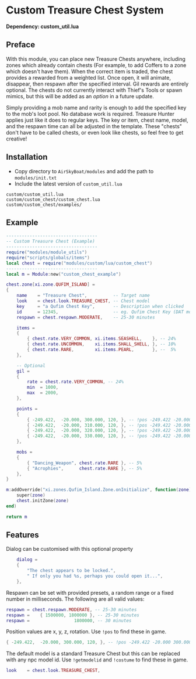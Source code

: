 # Custom Treasure Chest System
**Dependency: custom_util.lua**

## Preface

With this module, you can place new Treasure Chests anywhere, including zones which already contain chests (For example, to add Coffers to a zone which doesn't have them). When the correct item is traded, the chest provides a rewarded from a weighted list. Once open, it will animate, disappear, then respawn after the specified interval. Gil rewards are entirely optional. The chests do not currently interact with Thief's Tools or spawn mimics, but this will be added as an *option* in a future update.

Simply providing a mob name and rarity is enough to add the specified key to the mob's loot pool. No database work is required. Treasure Hunter applies just like it does to regular keys. The key or item, chest name, model, and the respawn time can all be adjusted in the template. These "chests" don't have to be called chests, or even look like chests, so feel free to get creative!


## Installation

* Copy directory to `AirSkyBoat/modules` and add the path to `modules/init.txt`
* Include the latest version of `custom_util.lua`
```
custom/custom_util.lua
custom/custom_chest/custom_chest.lua
custom/custom_chest/examples/
```


## Example
```lua
-----------------------------------
-- Custom Treasure Chest (Example)
-----------------------------------
require("modules/module_utils")
require("scripts/globals/items")
local chest = require("modules/custom/lua/custom_chest")
-----------------------------------
local m = Module:new("custom_chest_example")

chest.zone[xi.zone.QUFIM_ISLAND] =
{
    name    = "Treasure Chest",          -- Target name
    look    = chest.look.TREASURE_CHEST, -- Chest model
    key     = "a Qufim Chest Key",       -- Description when clicked
    id      = 12345,                     -- eg. Qufim Chest Key (DAT mod)
    respawn = chest.respawn.MODERATE,    -- 25-30 minutes

    items =
    {
        { chest.rate.VERY_COMMON, xi.items.SEASHELL,    }, -- 24%
        { chest.rate.UNCOMMON,    xi.items.SHALL_SHELL, }, -- 10%
        { chest.rate.RARE,        xi.items.PEARL,       }, --  5%
    },

    -- Optional
    gil =
    {
        rate = chest.rate.VERY_COMMON, -- 24%
        min  = 1000,
        max  = 2000,
    },

    points =
    {
        { -249.422,  -20.000, 300.000, 120, }, -- !pos -249.422 -20.000 300.000
        { -249.422,  -20.000, 310.000, 120, }, -- !pos -249.422 -20.000 310.000
        { -249.422,  -20.000, 320.000, 120, }, -- !pos -249.422 -20.000 320.000
        { -249.422,  -20.000, 330.000, 120, }, -- !pos -249.422 -20.000 330.000
    },

    mobs =
    {
        { "Dancing_Weapon", chest.rate.RARE }, -- 5%
        { "Acrophies",      chest.rate.RARE }, -- 5%
    },
}

m:addOverride("xi.zones.Qufim_Island.Zone.onInitialize", function(zone)
    super(zone)
    chest.initZone(zone)
end)

return m

```


## Features

Dialog can be customised with this optional property
```lua
    dialog =
    {
        "The chest appears to be locked.",
        " If only you had %s, perhaps you could open it...",
    },
```

Respawn can be set with provided presets, a random range or a fixed number in milliseconds. The following are all valid values:
```lua
respawn = chest.respawn.MODERATE, -- 25-30 minutes
respawn =    { 1500000, 1800000 }, -- 25-30 minutes
respawn =                 1800000, -- 30 minutes
```

Position values are x, y, z, rotation. Use `!pos` to find these in game.
```lua
{ -249.422,  -20.000, 300.000, 120, }, -- !pos -249.422 -20.000 300.000
```

The default model is a standard Treasure Chest but this can be replaced with any npc model id. Use `!getmodelid` and `!costume` to find these in game.
```lua
look    = chest.look.TREASURE_CHEST,
```
